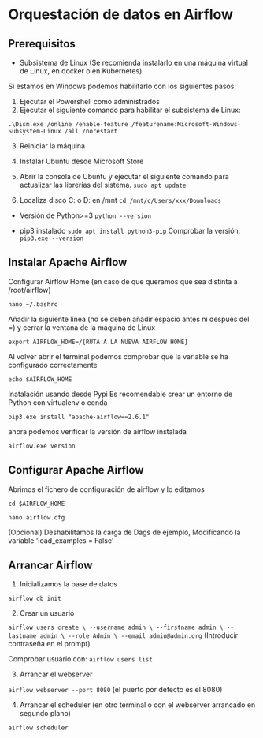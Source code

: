 # Orquestación de datos en Airflow

## Prerequisitos

- Subsistema de Linux (Se recomienda instalarlo en una máquina virtual de Linux, en docker o en Kubernetes)

Si estamos en Windows podemos habilitarlo con los siguientes pasos:

1. Ejecutar el Powershell como administrados
2. Ejecutar el siguiente comando para habilitar el subsistema de Linux:

`.\Dism.exe /online /enable-feature /featurename:Microsoft-Windows-Subsystem-Linux /all /norestart`

3. Reiniciar la máquina

4. Instalar Ubuntu desde Microsoft Store

5. Abrir la consola de Ubuntu y ejecutar el siguiente comando para actualizar las librerías del sistema.
   `sudo apt update`

6. Localiza disco C: o D: en /mnt
   `cd /mnt/c/Users/xxx/Downloads`

- Versión de Python>=3
  `python --version`

- pip3 instalado
  `sudo apt install python3-pip`
  Comprobar la versión:
  `pip3.exe --version`

## Instalar Apache Airflow

Configurar Airflow Home (en caso de que queramos que sea distinta a /root/airflow)

`nano ~/.bashrc`

Añadir la siguiente línea (no se deben añadir espacio antes ni después del =) y cerrar la ventana de la máquina de Linux

`export AIRFLOW_HOME=/{RUTA A LA NUEVA AIRFLOW HOME}`

Al volver abrir el terminal podemos comprobar que la variable se ha configurado correctamente

`echo $AIRFLOW_HOME`

Inatalación usando desde Pypi
Es recomendable crear un entorno de Python con virtualenv o conda

`pip3.exe install "apache-airflow==2.6.1"`

ahora podemos verificar la versión de airflow instalada

`airflow.exe version`

## Configurar Apache Airflow

Abrimos el fichero de configuración de airflow y lo editamos

`cd $AIRFLOW_HOME`

`nano airflow.cfg`

(Opcional) Deshabilitamos la carga de Dags de ejemplo, Modificando la variable 'load_examples = False'

## Arrancar Airflow

1. Inicializamos la base de datos

`airflow db init`

2. Crear un usuario

`airflow users create \
--username admin \
--firstname admin \
--lastname admin \
--role Admin \
--email admin@admin.org`
(Introducir contraseña en el prompt)

Comprobar usuario con:
`airflow users list`

3. Arrancar el webserver

`airflow webserver --port 8080` (el puerto por defecto es el 8080)

4. Arrancar el scheduler (en otro terminal o con el webserver arrancado en segundo plano)

`airflow scheduler`
